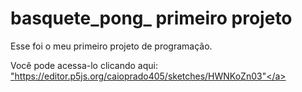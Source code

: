 # basquete_pong_ primeiro projeto

 Esse foi o meu primeiro projeto de programação.

 Você pode acessa-lo clicando aqui: <a href="">"https://editor.p5js.org/caioprado405/sketches/HWNKoZn03"</a>
